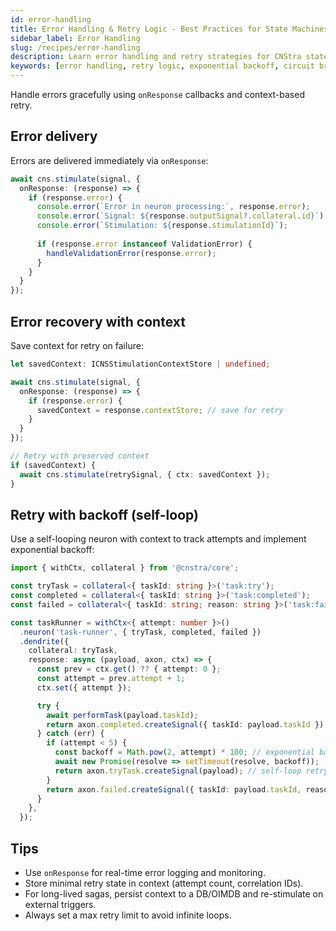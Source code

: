 ```yaml
---
id: error-handling
title: Error Handling & Retry Logic - Best Practices for State Machines
sidebar_label: Error Handling
slug: /recipes/error-handling
description: Learn error handling and retry strategies for CNStra state machines. Implement exponential backoff, circuit breakers, error recovery with context, and monitoring for resilient orchestration.
keywords: [error handling, retry logic, exponential backoff, circuit breaker, error recovery, fault tolerance, resilience patterns, retry strategies, failure handling, exception handling, error monitoring, graceful degradation, compensation, rollback, idempotency]
---
```


Handle errors gracefully using `onResponse` callbacks and context-based retry.

## Error delivery

Errors are delivered immediately via `onResponse`:

```ts
await cns.stimulate(signal, {
  onResponse: (response) => {
    if (response.error) {
      console.error(`Error in neuron processing:`, response.error);
      console.error(`Signal: ${response.outputSignal?.collateral.id}`);
      console.error(`Stimulation: ${response.stimulationId}`);
      
      if (response.error instanceof ValidationError) {
        handleValidationError(response.error);
      }
    }
  }
});
```

## Error recovery with context

Save context for retry on failure:

```ts
let savedContext: ICNSStimulationContextStore | undefined;

await cns.stimulate(signal, {
  onResponse: (response) => {
    if (response.error) {
      savedContext = response.contextStore; // save for retry
    }
  }
});

// Retry with preserved context
if (savedContext) {
  await cns.stimulate(retrySignal, { ctx: savedContext });
}
```

## Retry with backoff (self-loop)

Use a self-looping neuron with context to track attempts and implement exponential backoff:

```ts
import { withCtx, collateral } from '@cnstra/core';

const tryTask = collateral<{ taskId: string }>('task:try');
const completed = collateral<{ taskId: string }>('task:completed');
const failed = collateral<{ taskId: string; reason: string }>('task:failed');

const taskRunner = withCtx<{ attempt: number }>()
  .neuron('task-runner', { tryTask, completed, failed })
  .dendrite({
    collateral: tryTask,
    response: async (payload, axon, ctx) => {
      const prev = ctx.get() ?? { attempt: 0 };
      const attempt = prev.attempt + 1;
      ctx.set({ attempt });

      try {
        await performTask(payload.taskId);
        return axon.completed.createSignal({ taskId: payload.taskId });
      } catch (err) {
        if (attempt < 5) {
          const backoff = Math.pow(2, attempt) * 100; // exponential backoff
          await new Promise(resolve => setTimeout(resolve, backoff));
          return axon.tryTask.createSignal(payload); // self-loop retry
        }
        return axon.failed.createSignal({ taskId: payload.taskId, reason: String(err) });
      }
    },
  });
```

## Tips

- Use `onResponse` for real-time error logging and monitoring.
- Store minimal retry state in context (attempt count, correlation IDs).
- For long-lived sagas, persist context to a DB/OIMDB and re-stimulate on external triggers.
- Always set a max retry limit to avoid infinite loops.

